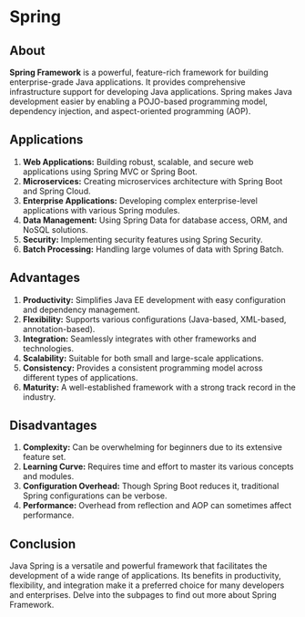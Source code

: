 # Spring

## **About**

**Spring Framework** is a powerful, feature-rich framework for building enterprise-grade Java applications. It provides comprehensive infrastructure support for developing Java applications. Spring makes Java development easier by enabling a POJO-based programming model, dependency injection, and aspect-oriented programming (AOP).

## Applications

1. **Web Applications:** Building robust, scalable, and secure web applications using Spring MVC or Spring Boot.
2. **Microservices:** Creating microservices architecture with Spring Boot and Spring Cloud.
3. **Enterprise Applications:** Developing complex enterprise-level applications with various Spring modules.
4. **Data Management:** Using Spring Data for database access, ORM, and NoSQL solutions.
5. **Security:** Implementing security features using Spring Security.
6. **Batch Processing:** Handling large volumes of data with Spring Batch.

## Advantages

1. **Productivity:** Simplifies Java EE development with easy configuration and dependency management.
2. **Flexibility:** Supports various configurations (Java-based, XML-based, annotation-based).
3. **Integration:** Seamlessly integrates with other frameworks and technologies.
4. **Scalability:** Suitable for both small and large-scale applications.
5. **Consistency:** Provides a consistent programming model across different types of applications.
6. **Maturity:** A well-established framework with a strong track record in the industry.

## Disadvantages

1. **Complexity:** Can be overwhelming for beginners due to its extensive feature set.
2. **Learning Curve:** Requires time and effort to master its various concepts and modules.
3. **Configuration Overhead:** Though Spring Boot reduces it, traditional Spring configurations can be verbose.
4. **Performance:** Overhead from reflection and AOP can sometimes affect performance.

## Conclusion

Java Spring is a versatile and powerful framework that facilitates the development of a wide range of applications. Its benefits in productivity, flexibility, and integration make it a preferred choice for many developers and enterprises. Delve into the subpages to find out more about Spring Framework.
